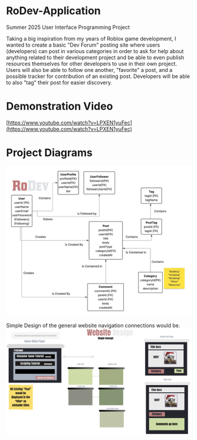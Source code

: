 # RoDev-Application
Summer 2025 User Interface Programming Project

Taking a big inspiration from my years of Roblox game development, I wanted to create a basic "Dev Forum" posting site where users (developers) can post in various categories in order to ask for help about anything related to their development project and be able to even publish resources themselves for other developers to use in their own project. Users will also be able to follow one another, "favorite" a post, and a possible tracker for contribution of an existing post. Developers will be able to also "tag" their post for easier discovery.

# Demonstration Video
[https://www.youtube.com/watch?v=LPXEN1yuFec](https://www.youtube.com/watch?v=LPXEN1yuFec)

# Project Diagrams


![RoDev Diagram](client/public/images/RDDiagram.jpeg "RoDev Diagram")


Simple Design of the general website navigation connections would be.
![RoDev Diagram](client/public/images/DesignDiagram.png "RoDev Design")
